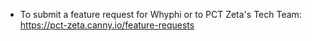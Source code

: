 - To submit a feature request for Whyphi or to PCT Zeta's Tech Team: https://pct-zeta.canny.io/feature-requests
